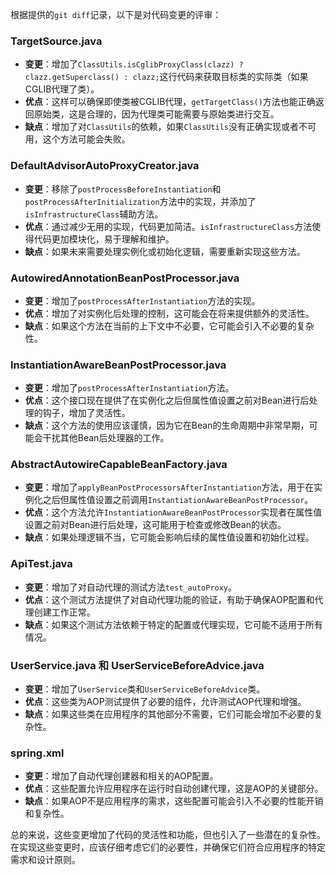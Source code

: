 根据提供的`git diff`记录，以下是对代码变更的评审：

### TargetSource.java
- **变更**：增加了`ClassUtils.isCglibProxyClass(clazz) ? clazz.getSuperclass() : clazz;`这行代码来获取目标类的实际类（如果CGLIB代理了类）。
- **优点**：这样可以确保即使类被CGLIB代理，`getTargetClass()`方法也能正确返回原始类，这是合理的，因为代理类可能需要与原始类进行交互。
- **缺点**：增加了对`ClassUtils`的依赖，如果`ClassUtils`没有正确实现或者不可用，这个方法可能会失败。

### DefaultAdvisorAutoProxyCreator.java
- **变更**：移除了`postProcessBeforeInstantiation`和`postProcessAfterInitialization`方法中的实现，并添加了`isInfrastructureClass`辅助方法。
- **优点**：通过减少无用的实现，代码更加简洁。`isInfrastructureClass`方法使得代码更加模块化，易于理解和维护。
- **缺点**：如果未来需要处理实例化或初始化逻辑，需要重新实现这些方法。

### AutowiredAnnotationBeanPostProcessor.java
- **变更**：增加了`postProcessAfterInstantiation`方法的实现。
- **优点**：增加了对实例化后处理的控制，这可能会在将来提供额外的灵活性。
- **缺点**：如果这个方法在当前的上下文中不必要，它可能会引入不必要的复杂性。

### InstantiationAwareBeanPostProcessor.java
- **变更**：增加了`postProcessAfterInstantiation`方法。
- **优点**：这个接口现在提供了在实例化之后但属性值设置之前对Bean进行后处理的钩子，增加了灵活性。
- **缺点**：这个方法的使用应该谨慎，因为它在Bean的生命周期中非常早期，可能会干扰其他Bean后处理器的工作。

### AbstractAutowireCapableBeanFactory.java
- **变更**：增加了`applyBeanPostProcessorsAfterInstantiation`方法，用于在实例化之后但属性值设置之前调用`InstantiationAwareBeanPostProcessor`。
- **优点**：这个方法允许`InstantiationAwareBeanPostProcessor`实现者在属性值设置之前对Bean进行后处理，这可能用于检查或修改Bean的状态。
- **缺点**：如果处理逻辑不当，它可能会影响后续的属性值设置和初始化过程。

### ApiTest.java
- **变更**：增加了对自动代理的测试方法`test_autoProxy`。
- **优点**：这个测试方法提供了对自动代理功能的验证，有助于确保AOP配置和代理创建工作正常。
- **缺点**：如果这个测试方法依赖于特定的配置或代理实现，它可能不适用于所有情况。

### UserService.java 和 UserServiceBeforeAdvice.java
- **变更**：增加了`UserService`类和`UserServiceBeforeAdvice`类。
- **优点**：这些类为AOP测试提供了必要的组件，允许测试AOP代理和增强。
- **缺点**：如果这些类在应用程序的其他部分不需要，它们可能会增加不必要的复杂性。

### spring.xml
- **变更**：增加了自动代理创建器和相关的AOP配置。
- **优点**：这些配置允许应用程序在运行时自动创建代理，这是AOP的关键部分。
- **缺点**：如果AOP不是应用程序的需求，这些配置可能会引入不必要的性能开销和复杂性。

总的来说，这些变更增加了代码的灵活性和功能，但也引入了一些潜在的复杂性。在实现这些变更时，应该仔细考虑它们的必要性，并确保它们符合应用程序的特定需求和设计原则。